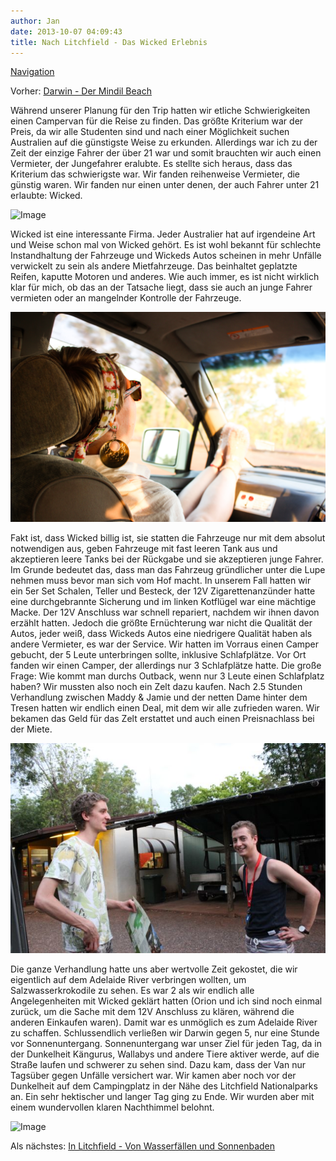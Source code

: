 ```yaml
---
author: Jan
date: 2013-10-07 04:09:43
title: Nach Litchfield - Das Wicked Erlebnis
---
```


[Navigation](/posts/30-der-stuart-highway/)

Vorher: [Darwin - Der Mindil Beach](../day_02)

Während unserer Planung für den Trip hatten wir etliche Schwierigkeiten einen
Campervan für die Reise zu finden. Das größte Kriterium war der Preis, da wir
alle Studenten sind und nach einer Möglichkeit suchen Australien auf die
günstigste Weise zu erkunden. Allerdings war ich zu der Zeit der einzige Fahrer
der über 21 war und somit brauchten wir auch einen Vermieter, der Jungefahrer
eralubte. Es stellte sich heraus, dass das Kriterium das schwierigste war. Wir
fanden reihenweise Vermieter, die günstig waren. Wir fanden nur einen unter
denen, der auch Fahrer unter 21 erlaubte: Wicked.

![Image](./images/wicked.jpg)

Wicked ist eine interessante Firma. Jeder Australier hat auf irgendeine Art und
Weise schon mal von Wicked gehört. Es ist wohl bekannt für schlechte
Instandhaltung der Fahrzeuge und Wickeds Autos scheinen in mehr Unfälle
verwickelt zu sein als andere Mietfahrzeuge. Das beinhaltet geplatzte Reifen,
kaputte Motoren und anderes. Wie auch immer, es ist nicht wirklich klar für
mich, ob das an der Tatsache liegt, dass sie auch an junge Fahrer vermieten
oder an mangelnder Kontrolle der Fahrzeuge.

![Image](./images/mady.jpg)

Fakt ist, dass Wicked billig ist, sie statten die Fahrzeuge nur mit dem absolut
notwendigen aus, geben Fahrzeuge mit fast leeren Tank aus und akzeptieren leere
Tanks bei der Rückgabe und sie akzeptieren junge Fahrer. Im Grunde bedeutet
das, dass man das Fahrzeug gründlicher unter die Lupe nehmen muss bevor man
sich vom Hof macht. In unserem Fall hatten wir ein 5er Set Schalen, Teller und
Besteck, der 12V Zigarettenanzünder hatte eine durchgebrannte Sicherung und im
linken Kotflügel war eine mächtige Macke. Der 12V Anschluss war schnell
repariert, nachdem wir ihnen davon erzählt hatten. Jedoch die größte
Ernüchterung war nicht die Qualität der Autos, jeder weiß, dass Wickeds Autos
eine niedrigere Qualität haben als andere Vermieter, es war der Service. Wir
hatten im Vorraus einen Camper gebucht, der 5 Leute unterbringen sollte,
inklusive Schlafplätze. Vor Ort fanden wir einen Camper, der allerdings nur
3 Schlafplätze hatte. Die große Frage: Wie kommt man durchs Outback, wenn nur
3 Leute einen Schlafplatz haben? Wir mussten also noch ein Zelt dazu kaufen.
Nach 2.5 Stunden Verhandlung zwischen Maddy & Jamie und der netten Dame hinter
dem Tresen hatten wir endlich einen Deal, mit dem wir alle zufrieden waren.
Wir bekamen das Geld für das Zelt erstattet und auch einen Preisnachlass bei
der Miete.

![Image](./images/camping.jpg)

Die ganze Verhandlung hatte uns aber wertvolle Zeit gekostet, die wir
eigentlich auf dem Adelaide River verbringen wollten, um Salzwasserkrokodile zu
sehen. Es war 2 als wir endlich alle Angelegenheiten mit Wicked geklärt hatten
(Orion und ich sind noch einmal zurück, um die Sache mit dem 12V Anschluss zu
klären, während die anderen Einkaufen waren). Damit war es unmöglich es zum
Adelaide River zu schaffen. Schlussendlich verließen wir Darwin gegen 5, nur
eine Stunde vor Sonnenuntergang. Sonnenuntergang war unser Ziel für jeden Tag,
da in der Dunkelheit Kängurus, Wallabys und andere Tiere aktiver werde, auf die
Straße laufen und schwerer zu sehen sind. Dazu kam, dass der Van nur Tagsüber
gegen Unfälle versichert war. Wir kamen aber noch vor der Dunkelheit auf dem
Campingplatz in der Nähe des Litchfield Nationalparks an. Ein sehr hektischer
und langer Tag ging zu Ende. Wir wurden aber mit einem wundervollen klaren
Nachthimmel belohnt.

![Image](./images/sky.jpg)

Als nächstes: [In Litchfield - Von Wasserfällen und Sonnenbaden](../day_04)
